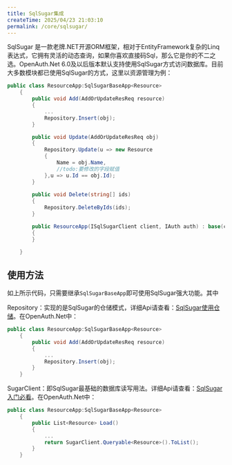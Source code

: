 ```yaml
---
title: SqlSugar集成
createTime: 2025/04/23 21:03:10
permalink: /core/sqlsugar/
---
```


SqlSugar 是一款老牌.NET开源ORM框架，相对于EntityFramework复杂的Linq表达式，它拥有灵活的动态查询，如果你喜欢直接码Sql，那么它是你的不二之选。OpenAuth.Net 6.0及以后版本默认支持使用SqlSugar方式访问数据库。目前大多数模块都已使用SqlSugar的方式，这里以资源管理为例：

```csharp
public class ResourceApp:SqlSugarBaseApp<Resource>
    {
        public void Add(AddOrUpdateResReq resource)
        {
            ...
            Repository.Insert(obj);
        }

        public void Update(AddOrUpdateResReq obj)
        {
            Repository.Update(u => new Resource
            {
                Name = obj.Name,
                //todo:要修改的字段赋值
            },u => u.Id == obj.Id);
        }
       
        public void Delete(string[] ids)
        {
            Repository.DeleteByIds(ids);
        }

        public ResourceApp(ISqlSugarClient client, IAuth auth) : base(client, auth)
        {
        }

    }
```


## 使用方法

如上所示代码，只需要继承`SqlSugarBaseApp`即可使用SqlSugar强大功能。其中

Repository：实现的是SqlSugar的仓储模式，详细Api请查看：[SqlSugar使用仓储](https://www.donet5.com/Home/Doc?typeId=1228)。在OpenAuth.Net中：
```csharp
public class ResourceApp:SqlSugarBaseApp<Resource>
    {
        public void Add(AddOrUpdateResReq resource)
        {
            ...
            Repository.Insert(obj);
        }
    }
```

SugarClient：即SqlSugar最基础的数据库读写用法。详细Api请查看：[SqlSugar入门必看](https://www.donet5.com/Home/Doc?typeId=1181)。在OpenAuth.Net中：
```csharp
public class ResourceApp:SqlSugarBaseApp<Resource>
    {
        public List<Resource> Load()
        {
            ...
            return SugarClient.Queryable<Resource>().ToList();
        }
    }
```

